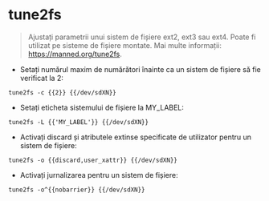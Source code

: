 # tune2fs

> Ajustați parametrii unui sistem de fișiere ext2, ext3 sau ext4.
> Poate fi utilizat pe sisteme de fișiere montate.
> Mai multe informații: <https://manned.org/tune2fs>.

- Setați numărul maxim de numărători înainte ca un sistem de fișiere să fie verificat la 2:

`tune2fs -c {{2}} {{/dev/sdXN}}`

- Setați eticheta sistemului de fișiere la MY_LABEL:

`tune2fs -L {{'MY_LABEL'}} {{/dev/sdXN}}`

- Activați discard și atributele extinse specificate de utilizator pentru un sistem de fișiere:

`tune2fs -o {{discard,user_xattr}} {{/dev/sdXN}}`

- Activați jurnalizarea pentru un sistem de fișiere:

`tune2fs -o^{{nobarrier}} {{/dev/sdXN}}`
